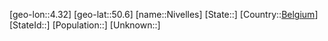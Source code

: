 ﻿---
location: [50.6,4.32]
type: City
tags:
- geo/City


SpocWebEntityId: 32930
isDeleted: false
confidential: public

---
[geo-lon::4.32]
[geo-lat::50.6]
[name::Nivelles]
[State::]
[Country::[Belgium](geo/Continent/Europe/Belgium.md)]
[StateId::]
[Population::]
[Unknown::]

